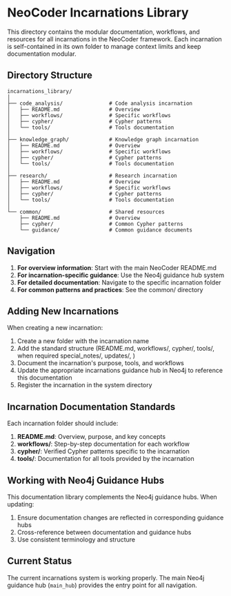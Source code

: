# NeoCoder Incarnations Library

This directory contains the modular documentation, workflows, and resources for all incarnations in the NeoCoder framework. Each incarnation is self-contained in its own folder to manage context limits and keep documentation modular.

## Directory Structure

```
incarnations_library/
│
├── code_analysis/               # Code analysis incarnation
│   ├── README.md                # Overview
│   ├── workflows/               # Specific workflows
│   ├── cypher/                  # Cypher patterns
│   └── tools/                   # Tools documentation
│
├── knowledge_graph/             # Knowledge graph incarnation
│   ├── README.md                # Overview
│   ├── workflows/               # Specific workflows
│   ├── cypher/                  # Cypher patterns
│   └── tools/                   # Tools documentation
│
├── research/                    # Research incarnation
│   ├── README.md                # Overview
│   ├── workflows/               # Specific workflows
│   ├── cypher/                  # Cypher patterns
│   └── tools/                   # Tools documentation
│
└── common/                      # Shared resources
    ├── README.md                # Overview
    ├── cypher/                  # Common Cypher patterns
    └── guidance/                # Common guidance documents
```

## Navigation

1. **For overview information**: Start with the main NeoCoder README.md
2. **For incarnation-specific guidance**: Use the Neo4j guidance hub system
3. **For detailed documentation**: Navigate to the specific incarnation folder
4. **For common patterns and practices**: See the common/ directory

## Adding New Incarnations

When creating a new incarnation:

1. Create a new folder with the incarnation name
2. Add the standard structure (README.md, workflows/, cypher/, tools/, when required special_notes/, updates/, )
3. Document the incarnation's purpose, tools, and workflows
4. Update the appropriate incarnations guidance hub in Neo4j to reference this documentation
5. Register the incarnation in the system directory

## Incarnation Documentation Standards

Each incarnation folder should include:

1. **README.md**: Overview, purpose, and key concepts
2. **workflows/**: Step-by-step documentation for each workflow
3. **cypher/**: Verified Cypher patterns specific to the incarnation
4. **tools/**: Documentation for all tools provided by the incarnation

## Working with Neo4j Guidance Hubs

This documentation library complements the Neo4j guidance hubs. When updating:

1. Ensure documentation changes are reflected in corresponding guidance hubs
2. Cross-reference between documentation and guidance hubs
3. Use consistent terminology and structure

## Current Status

The current incarnations system is working properly. The main Neo4j guidance hub (`main_hub`) provides the entry point for all navigation.
